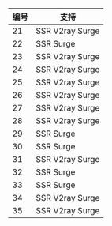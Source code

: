 编号 | 支持 
---|---
21 | SSR V2ray Surge
22 | SSR Surge
23 | SSR V2ray Surge
24 | SSR V2ray Surge
25 | SSR V2ray Surge
26 | SSR V2ray Surge
27 | SSR V2ray Surge
28 | SSR V2ray Surge
29 | SSR Surge
30 | SSR Surge
31 | SSR V2ray Surge
32 | SSR Surge
33 | SSR Surge
34 | SSR V2ray Surge
35 | SSR V2ray Surge
